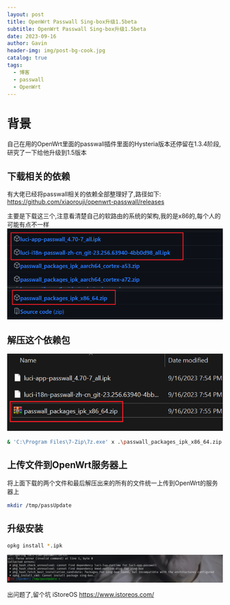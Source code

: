 ```yaml
---
layout: post
title: OpenWrt Passwall Sing-box升级1.5beta
subtitle: OpenWrt Passwall Sing-box升级1.5beta
date: 2023-09-16
author: Gavin
header-img: img/post-bg-cook.jpg
catalog: true
tags:
  - 博客
  - passwall
  - OpenWrt
---
```

# 背景
自己在用的OpenWrt里面的passwall插件里面的Hysteria版本还停留在1.3.4阶段,研究了一下给他升级到1.5版本

## 下载相关的依赖
有大佬已经将passwall相关的依赖全部整理好了,路径如下: 
https://github.com/xiaorouji/openwrt-passwall/releases

主要是下载这三个,注意看清楚自己的软路由的系统的架构,我的是x86的,每个人的可能有点不一样
![](imgs/Pasted%20image%2020230916195906.png)

## 解压这个依赖包
![](imgs/Pasted%20image%2020230916200400.png)

```sh
& 'C:\Program Files\7-Zip\7z.exe' x .\passwall_packages_ipk_x86_64.zip -mcp=936
```

## 上传文件到OpenWrt服务器上
将上面下载的两个文件和最后解压出来的所有的文件统一上传到OpenWrt的服务器上
```sh
mkdir /tmp/passUpdate
```

## 升级安装
```sh
opkg install *.ipk
```

![](imgs/Pasted%20image%2020230916202221.png)

出问题了,留个坑
iStoreOS
https://www.istoreos.com/
